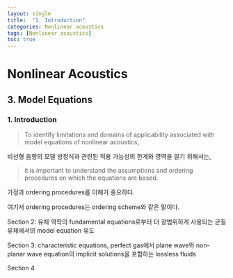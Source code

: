 ```yaml
---
layout: single
title:  "1. Introduction"
categories: Nonlinear acoustics
tags: [Nonlinear acoustics]
toc: true
---
```

# Nonlinear Acoustics
## 3. Model Equations
### 1. Introduction

> To identify limitations and domains of applicability associated with model equations of nonlinear acoustics,

비선형 음향의 모델 방정식과 관련된 적용 가능성의 한계와 영역을 알기 위해서는,

> it is important to understand the assumptions and ordering procedures on which the equations are based.

가정과 ordering procedures를 이해가 중요하다.

여기서 ordering procedures는 ordering scheme와 같은 말이다.

Section 2: 유체 역학의 fundamental equations로부터 더 광범위하게 사용되는 균질 유체에서의 model equation 유도

Section 3: characteristic equations, perfect gas에서 plane wave와 non-planar wave equation의 implicit solutions을 포함하는 lossless fluids

Section 4
